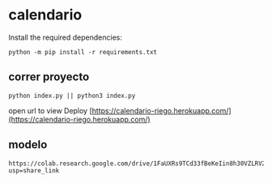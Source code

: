 # calendario

Install the required dependencies:

```
python -m pip install -r requirements.txt
```

## correr proyecto
```
python index.py || python3 index.py
```
open url to view Deploy
[https://calendario-riego.herokuapp.com/](https://calendario-riego.herokuapp.com/)

## modelo
```
https://colab.research.google.com/drive/1FaUXRs9TCd33fBeKeIin8h30VZLRV2eC?usp=share_link
```

